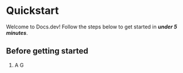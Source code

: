 # Quickstart

Welcome to Docs.dev! Follow the steps below to get started in ***under 5 minutes***.

## Before getting started

1. A G
